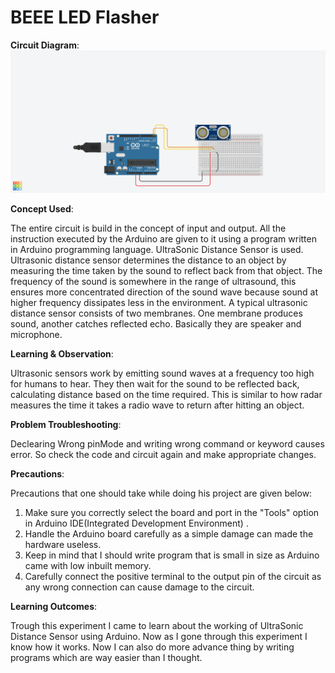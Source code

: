 # BEEE LED Flasher

**Circuit Diagram**:
![Exp7](https://raw.githubusercontent.com/akhilesh0421/BEEE_CU19/master/ultrasonic%20sensor%20interface-%20obstacle%20detector%20and%20distance%20measurement/UltraSonic%20Distance%20Sensor.png)

**Concept Used**:

The entire circuit is build in the concept of input and output. All the instruction executed by the Arduino are given to it using a program written in Arduino programming language.
UltraSonic Distance Sensor is used. Ultrasonic distance sensor determines the distance to an object by measuring the time taken by the sound to reflect back from that object. The frequency of the sound is somewhere in the range of ultrasound, this ensures more concentrated direction of the sound wave because sound at higher frequency dissipates less in the environment. A typical ultrasonic distance sensor consists of two membranes. One membrane produces sound, another catches reflected echo. Basically they are speaker and microphone.

**Learning & Observation**:

Ultrasonic sensors work by emitting sound waves at a frequency too high for humans to hear. They then wait for the sound to be reflected back, calculating distance based on the time required. This is similar to how radar measures the time it takes a radio wave to return after hitting an object.

**Problem Troubleshooting**:

Declearing Wrong pinMode and writing wrong command or keyword causes error. So check the code and circuit again and make appropriate changes. 

**Precautions**:

Precautions that one should take while doing his project are given below:

1. Make sure you correctly select the board and port in the "Tools" option in Arduino IDE(Integrated Development Environment) .
2. Handle the Arduino board carefully as a simple damage can made the hardware useless.
3. Keep in mind that I should write program that is small in size as Arduino came with low inbuilt memory.
4. Carefully connect the positive terminal to the output pin of the circuit as any wrong connection can cause damage to the circuit.

**Learning Outcomes**:

Trough this experiment I came to learn about the working of UltraSonic Distance Sensor using Arduino. Now as I gone through this experiment I know how it works. Now I can also do more advance thing by writing programs which are way easier than I thought.
